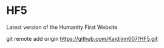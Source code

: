 # HF5
Latest version of the Humanity First Website


git remote add origin https://github.com/Kaidjinn007/HF5.git
